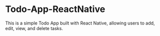 # Todo-App-ReactNative
This is a simple Todo App built with React Native, allowing users to add, edit, view, and delete tasks.
